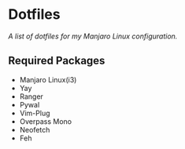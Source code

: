 # Dotfiles

_A list of dotfiles for my Manjaro Linux configuration._

## Required Packages

- Manjaro Linux(i3)
- Yay
- Ranger
- Pywal
- Vim-Plug
- Overpass Mono
- Neofetch
- Feh

